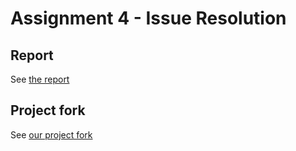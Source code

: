 # Assignment 4 - Issue Resolution

## Report

See [the report](report.md)

## Project fork

See [our project fork](https://github.com/DD2480-Group-18/repobee/)